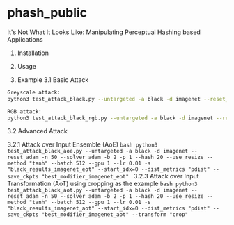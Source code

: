 # phash_public
It's Not What It Looks Like: Manipulating Perceptual Hashing based Applications


1. Installation

2. Usage

3. Example
3.1 Basic Attack 
```bash
Greyscale attack: 
python3 test_attack_black.py --untargeted -a black -d imagenet --reset_adam -n 50 --solver adam -b 2 -p 1 --hash 10 --use_resize --method "tanh" --batch 256 --gpu 0 --lr 0.01 -s "black_results_imagenet" --start_idx=0 --dist_metrics "pdist" --save_ckpts "best_modifier_imagenet"

RGB attack:
python3 test_attack_black_rgb.py --untargeted -a black -d imagenet --reset_adam -n 50 --solver adam -b 2 -p 1 --hash 10 --use_resize --method "tanh" --batch 256 --gpu 2 --lr 0.01 -s "black_results_imagenet_rgb" --start_idx=0 --dist_metrics "pdist" --save_ckpts "best_modifier_imagenet"
```
3.2 Advanced Attack

3.2.1 Attack over Input Ensemble (AoE) 
    ```bash
    python3 test_attack_black_aoe.py --untargeted -a black -d imagenet --reset_adam -n 50 --solver adam -b 2 -p 1 --hash 20 --use_resize --method "tanh" --batch 512 --gpu 1 --lr 0.01 -s "black_results_imagenet_eot" --start_idx=0 --dist_metrics "pdist" --save_ckpts "best_modifier_imagenet_eot"
    ```
3.2.3 Attack over Input Transformation (AoT) 
    using cropping as the example
    ```bash
    python3 test_attack_black_aot.py --untargeted -a black -d imagenet --reset_adam -n 50 --solver adam -b 2 -p 1 --hash 20 --use_resize --method "tanh" --batch 512 --gpu 1 --lr 0.01 -s "black_results_imagenet_aot" --start_idx=0 --dist_metrics "pdist" --save_ckpts "best_modifier_imagenet_aot" --transform "crop"
    ```